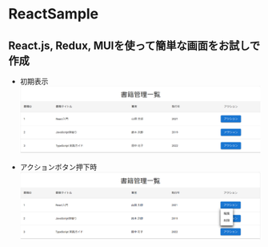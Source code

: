 # ReactSample

## React.js, Redux, MUIを使って簡単な画面をお試しで作成

* 初期表示
![Sample Image 1](image/SampleImage01.png)  

* アクションボタン押下時
![Sample Image 2](image/SampleImage02.png)  

